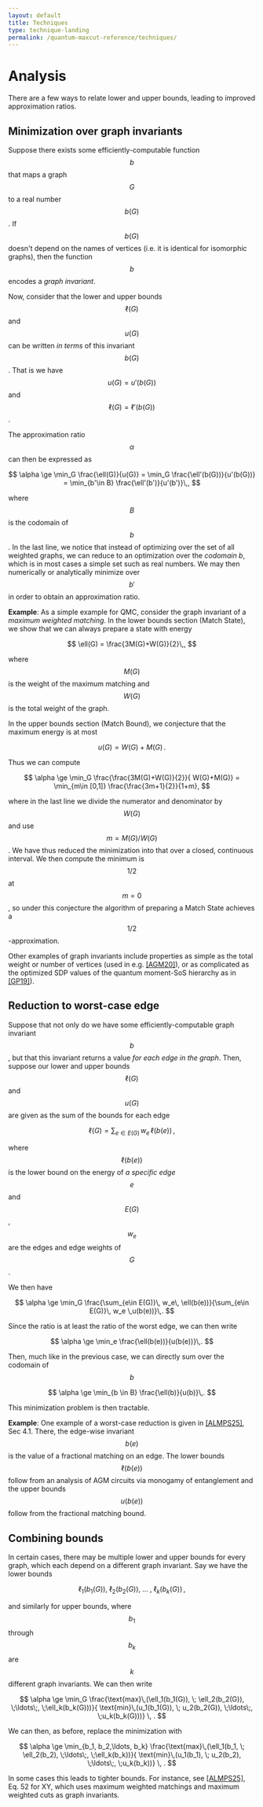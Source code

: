 ```yaml
---
layout: default
title: Techniques
type: technique-landing
permalink: /quantum-maxcut-reference/techniques/
---
```


# Analysis

There are a few ways to relate lower and upper bounds, leading to improved approximation ratios.

## Minimization over graph invariants

Suppose there exists some efficiently-computable function $$b$$ that maps a graph $$G$$ to a real number $$b(G)$$. If $$b(G)$$ doesn't depend on the names of vertices (i.e. it is identical for isomorphic graphs), then the function $$b$$ encodes a *graph invariant*. 

Now, consider that the lower and upper bounds $$\ell(G)$$ and $$u(G)$$ can be written *in terms* of this invariant $$b(G)$$. That is we have $$u(G) = u'(b(G))$$ and $$\ell(G) = \ell'(b(G))$$.

The approximation ratio $$\alpha$$ can then be expressed as 

$$
\alpha \ge  \min_G \frac{\ell(G)}{u(G)} = \min_G \frac{\ell'(b(G))}{u'(b(G))} = \min_{b'\in B} \frac{\ell'(b')}{u'(b')}\,,
$$

where $$B$$ is the codomain of $$b$$. In the last line, we notice that instead of optimizing over the set of all weighted graphs, we can reduce to an optimization over the *codomain b*, which is in most cases a simple set such as real numbers. We may then numerically or analytically minimize over $$b'$$ in order to obtain an approximation ratio.

**Example**: As a simple example for QMC, consider the graph invariant of a *maximum weighted matching*. In the lower bounds section (Match State), we show that we can always prepare a state with energy 

$$
\ell(G) = \frac{3M(G)+W(G)}{2}\,,
$$

where $$M(G)$$ is the weight of the maximum matching and $$W(G)$$ is the total weight of the graph.

In the upper bounds section (Match Bound), we conjecture that the maximum energy is at most

$$
u(G) = W(G)+M(G)\,.
$$

Thus we can compute

$$
\alpha \ge  \min_G \frac{\frac{3M(G)+W(G)}{2}}{ W(G)+M(G)} = \min_{m\in [0,1]} \frac{\frac{3m+1}{2}}{1+m},
$$

where in the last line we divide the numerator and denominator by $$W(G)$$ and use $$m = M(G)/W(G)$$. We have thus reduced the minimization into that over a closed, continuous interval. We then compute the minimum is $$1/2$$ at $$m=0$$, so under this conjecture the algorithm of preparing a Match State achieves a $$1/2$$-approximation. 

Other examples of graph invariants include properties as simple as the total weight or number of vertices (used in e.g. [[AGM20]]({{site.baseurl}}/bib#AGM20)), or as complicated as the optimized SDP values of the quantum moment-SoS hierarchy as in [[GP19]]({{site.baseurl}}/bib#GP19)).


## Reduction to worst-case edge

Suppose that not only do we have some efficiently-computable graph invariant $$b$$, but that this invariant returns a value *for each edge in the graph*. Then, suppose our lower and upper bounds $$\ell(G)$$ and $$u(G)$$ are given as the sum of the bounds for each edge

$$
\ell(G) = \sum_{e\in E(G)}\, w_e\, \ell(b(e))\,,
$$

where $$\ell(b(e))$$ is the lower bound on the energy of *a specific edge $$e$$* and $$E(G)$$, $$w_e$$ are the edges and edge weights of $$G$$.


 We then have

$$
\alpha \ge  \min_G \frac{\sum_{e\in E(G)}\, w_e\, \ell(b(e))}{\sum_{e\in E(G)}\, w_e \,u(b(e))}\,.
$$

Since the ratio is at least the ratio of the worst edge, we can then write

$$
\alpha \ge  \min_e \frac{\ell(b(e))}{u(b(e))}\,.
$$

Then, much like in the previous case, we can directly sum over the codomain of $$b$$

$$
\alpha \ge  \min_{b \in B} \frac{\ell(b)}{u(b)}\,.
$$

This minimization problem is then tractable.

**Example**: One example of a worst-case reduction is given in  [[ALMPS25]]({{site.baseurl}}/bib#ALMPS25), Sec 4.1. There, the edge-wise invariant $$b(e)$$ is the value of a fractional matching on an edge. The lower bounds $$\ell(b(e))$$ follow from an analysis of AGM circuits via monogamy of entanglement and the upper bounds $$u(b(e))$$ follow from the fractional matching bound.


## Combining bounds

In certain cases, there may be multiple lower and upper bounds for every graph, which each depend on a different graph invariant. Say we have the lower bounds

$$
\ell_1(b_1(G)), \; \ell_2(b_2(G)), \;\ldots\;, \;\ell_k(b_k(G))\,,
$$

and similarly for upper bounds, where $$b_1$$ through $$b_k$$ are $$k$$ different graph invariants. We can then write 

$$
\alpha \ge  \min_G \frac{\text{max}\,(\ell_1(b_1(G)), \; \ell_2(b_2(G)), \;\ldots\;, \;\ell_k(b_k(G)))}{ \text{min}\,(u_1(b_1(G)), \; u_2(b_2(G)), \;\ldots\;, \;u_k(b_k(G)))} \, .
$$

We can then, as before, replace the minimization with


$$
\alpha \ge  \min_{b_1, b_2,\ldots, b_k} \frac{\text{max}\,(\ell_1(b_1, \; \ell_2(b_2), \;\ldots\;, \;\ell_k(b_k))}{ \text{min}\,(u_1(b_1), \; u_2(b_2), \;\ldots\;, \;u_k(b_k))} \, .
$$

In some cases this leads to tighter bounds. For instance, see [[ALMPS25]]({{site.baseurl}}/bib#ALMPS25), Eq. 52 for XY, which uses maximum weighted matchings and maximum weighted cuts as graph invariants.
